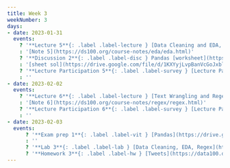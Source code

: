 ```yaml
---
title: Week 3
weekNumber: 3
days:
- date: 2023-01-31
  events:
    ? '**Lecture 5**{: .label .label-lecture } [Data Cleaning and EDA, Part 2](lecture/lec05)'
    : '[Note 5](https://ds100.org/course-notes/eda/eda.html)'
    ? '**Discussion 2**{: .label .label-disc } Pandas [worksheet](https://drive.google.com/file/d/1Qwt0hEslRsoEqQA8Q1mOlD88dYd08a0I/view?usp=sharing), [worksheet notebook](https://data100.datahub.berkeley.edu/hub/user-redirect/git-pull?repo=https%3A%2F%2Fgithub.com%2FDS-100%2Fsp23&branch=main&urlpath=lab%2Ftree%2Fsp23%2Fdisc%2Fdisc02%2Fdisc02-worksheet-blank.ipynb), [groupwork notebook](https://data100.datahub.berkeley.edu/hub/user-redirect/git-pull?repo=https%3A%2F%2Fgithub.com%2FDS-100%2Fsp23&branch=main&urlpath=lab%2Ftree%2Fsp23%2Fdisc%2Fdisc02%2Fdisc02_groupwork.ipynb)' 
    : '[sheet sol](https://drive.google.com/file/d/1KXYyjLvpBanVcGoJxbl4gH8j0ZBWpWxR/view?usp=sharing), [group sol](https://data100.datahub.berkeley.edu/hub/user-redirect/git-pull?repo=https%3A%2F%2Fgithub.com%2FDS-100%2Fsp23&branch=main&urlpath=lab%2Ftree%2Fsp23%2Fdisc%2Fdisc02%2Fdisc02_groupwork_gsi.ipynb)'
    ? '**Lecture Participation 5**{: .label .label-survey } [Lecture Participation 5](https://app.sli.do/event/sRwrKzrWTnME44oYjwiSkc/embed/polls/db6368be-5624-4300-bfd5-69dbb08fdaad)'
    : ''
- date: 2023-02-02
  events:
    ? '**Lecture 6**{: .label .label-lecture } [Text Wrangling and Regex](lecture/lec06)'
    : '[Note 6](https://ds100.org/course-notes/regex/regex.html)'
    ? '**Lecture Participation 6**{: .label .label-survey } [Lecture Participation 6](https://app.sli.do/event/9JV7BTFXJ4NQRwEwXoQu5X/embed/polls/e7ba031d-fbce-4f1e-bae7-b501123b7377)'
    : ''
- date: 2023-02-03
  events:
      ? '**Exam prep 1**{: .label .label-vit } [Pandas](https://drive.google.com/file/d/15xUzpsX1C3qSxow1oRCNHlg11W-UMrIK/view?usp=sharing)'
      : ''
      ? '**Lab 3**{: .label .label-lab } [Data Cleaning, EDA, Regex](https://data100.datahub.berkeley.edu/hub/user-redirect/git-pull?repo=https%3A%2F%2Fgithub.com%2FDS-100%2Fsp23&branch=main&urlpath=lab%2Ftree%2Fsp23%2Flab%2Flab03%2Flab03.ipynb) (due Feb 7)'
      ? '**Homework 3**{: .label .label-hw } [Tweets](https://data100.datahub.berkeley.edu/hub/user-redirect/git-pull?repo=https%3A%2F%2Fgithub.com%2FDS-100%2Fsp23&branch=main&urlpath=lab%2Ftree%2Fsp23%2Fhw%2Fhw03%2Fhw03.ipynb) (due Feb 9)'
---
```

